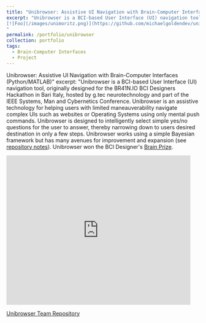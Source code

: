 ```yaml
---
title: "Unibrowser: Assistive UI Navigation with Brain-Computer Interfaces (Python/MATLAB)"
excerpt: "Unibrowser is a BCI-based User Interface (UI) navigation tool, originally designed for the BR41N.IO BCI Designers Hackathon in Bari Italy, hosted by g.tec neurotechnology and part of the IEEE Systems, Man and Cybernetics Conference. Unibrowser is an assistive technology for helping users with limited maneauverability navigate complex UIs such as websites or Operating Systems using only mental push commands. Unibrowser is designed to intelligently select simple yes/no questions for the user to answer, thereby narrowing down to users desired destination in only a few steps. Unibrowser works using a simple Bayesian framework but has many avenues for improvement and expansion ([see Repository Notes](https://github.com/michaelgoldendev/unibrowser)). Unibrowser won the BCI Designer's [Brain Prize](https://www.br41n.io/Bari-2019#projects).  
[![Foo](/images/unimoritz.png)](https://github.com/michaelgoldendev/unibrowser)
"
permalink: /portfolio/unibrowser
collection: portfolio
tags:
  - Brain-Computer Interfaces
  - Project
---
```

Unibrowser: Assistive UI Navigation with Brain-Computer Interfaces (Python/MATLAB)"
excerpt: "Unibrowser is a BCI-based User Interface (UI) navigation tool, originally designed for the BR41N.IO BCI Designers Hackathon in Bari Italy, hosted by g.tec neurotechnology and part of the IEEE Systems, Man and Cybernetics Conference. Unibrowser is an assistive technology for helping users with limited maneauverability navigate complex UIs such as websites or Operating Systems using only mental push commands. Unibrowser is designed to intelligently select simple yes/no questions for the user to answer, thereby narrowing down to users desired destination in only a few steps. Unibrowser works using a simple Bayesian framework but has many avenues for improvement and expansion (see [repository notes](https://github.com/michaelgoldendev/unibrowser)). Unibrowser won the BCI Designer's [Brain Prize](https://www.br41n.io/Bari-2019#projects).

<div class="video-container">
<iframe  title="Unibrowser" width="480" height="390" src="https://www.youtube.com/embed/WMOXZ_Clv7s" frameborder="0" allowfullscreen></iframe>
</div>

[Unibrowser Team Repository](https://github.com/michaelgoldendev/unibrowser)

